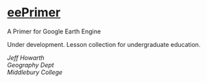 # [eePrimer](https://gee-curriculum.github.io/eeprimer/)
A Primer for Google Earth Engine

Under development. Lesson collection for undergraduate education.

*Jeff Howarth*  
*Geography Dept*  
*Middlebury College*  
